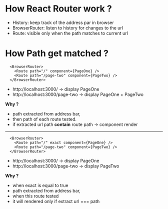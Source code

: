 # How React Router work ?

-  History: keep track of the address par in browser
-  BrowserRouter: listen to history for changes to the url
-  Route: visible only when the path matches to current url

# How Path get matched ?

```
  <BrowserRouter>
    <Route path="/" component={PageOne} />
    <Route path="/page-two" component={PageTwo} />
  </BrowserRouter>
```

-  http://localhost:3000/ -> display PageOne
-  http://localhost:3000/page-two -> display PageOne + PageTwo

**Why ?**

-  path extracted from address bar,
-  then path of each route tested.
-  if extracted url path **contain** route path -> component render

---

```
  <BrowserRouter>
    <Route path="/" exact component={PageOne} />
    <Route path="/page-two" component={PageTwo} />
  </BrowserRouter>
```

-  http://localhost:3000/ -> display PageOne
-  http://localhost:3000/page-two -> display PageTwo

**Why ?**

-  when exact is equal to true
-  path extracted from address bar,
-  when this route tested
-  it will rendered only if extract url === path
